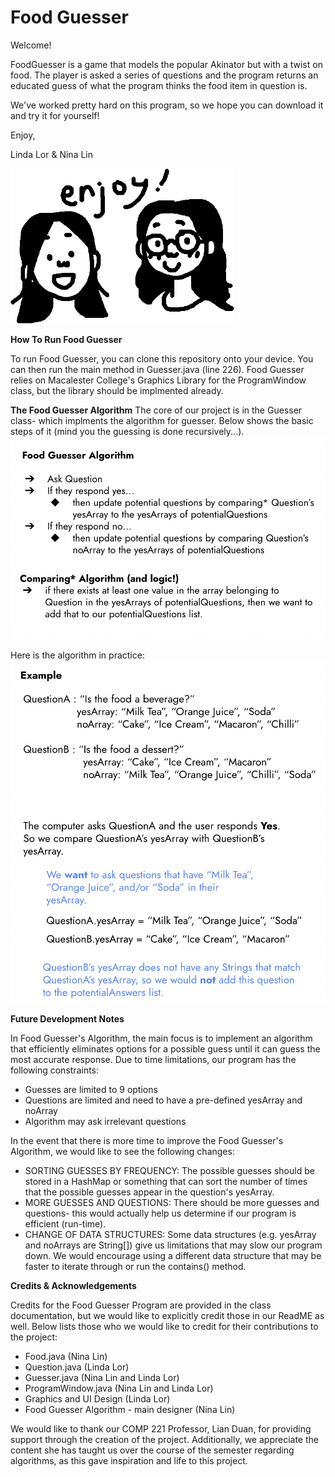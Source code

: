 # Food Guesser

Welcome!

FoodGuesser is a game that models the popular Akinator but with a twist on food. The player is asked a series of questions and the program returns an educated guess of what the program thinks the food item in question is.

We've worked pretty hard on this program, so we hope you can download it and try it for yourself! 

Enjoy,

Linda Lor & Nina Lin

![Enjoy](enjoy.png)

**How To Run Food Guesser**

To run Food Guesser, you can clone this repository onto your device. You can then run the main method in Guesser.java (line 226). Food Guesser relies on Macalester College's Graphics Library for the ProgramWindow class, but the library should be implmented already. 

**The Food Guesser Algorithm**
The core of our project is in the Guesser class- which implments the algorithm for guesser. Below shows the basic steps of it (mind you the guessing is done recursively...).
![algorithm explanation](algo1.png)

Here is the algorithm in practice: 
![algorithm explanation](algo2.png)

**Future Development Notes**

In Food Guesser's Algorithm, the main focus is to implement an algorithm that efficiently eliminates options for a possible guess until it can guess the most accurate response. Due to time limitations, our program has the following constraints:
* Guesses are limited to 9 options 
* Questions are limited and need to have a pre-defined yesArray and noArray 
* Algorithm may ask irrelevant questions

In the event that there is more time to improve the Food Guesser's Algorithm, we would like to see the following changes: 
* SORTING GUESSES BY FREQUENCY: The possible guesses should be stored in a HashMap or something that can sort the number of times that the possible guesses appear in the question's yesArray. 
* MORE GUESSES AND QUESTIONS: There should be more guesses and questions- this would actually help us determine if our program is efficient (run-time).
* CHANGE OF DATA STRUCTURES: Some data structures (e.g. yesArray and noArrays are String[]) give us limitations that may slow our program down. We would encourage using a different data structure that may be faster to iterate through or run the contains() method.

**Credits & Acknowledgements**

Credits for the Food Guesser Program are provided in the class documentation, but we would like to explicitly credit those in our ReadME as well. Below lists those who we would like to credit for their contributions to the project:
* Food.java (Nina Lin)
* Question.java (Linda Lor)
* Guesser.java (Nina Lin and Linda Lor)
* ProgramWindow.java (Nina Lin and Linda Lor)
* Graphics and UI Design (Linda Lor)
* Food Guesser Algorithm - main designer (Nina Lin) 

We would like to thank our COMP 221 Professor, Lian Duan, for providing support through the creation of the project. Additionally, we appreciate the content she has taught us over the course of the semester regarding algorithms, as this gave inspiration and life to this project. 
